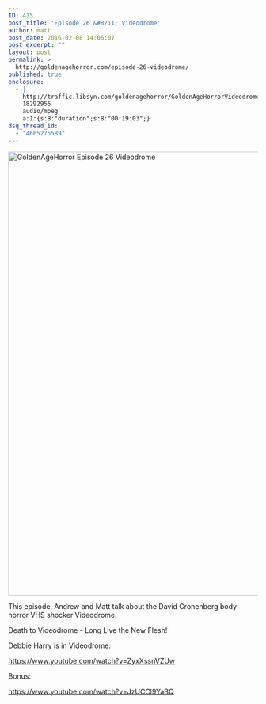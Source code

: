 ```yaml
---
ID: 415
post_title: 'Episode 26 &#8211; Videodrome'
author: matt
post_date: 2016-02-08 14:06:07
post_excerpt: ""
layout: post
permalink: >
  http://goldenagehorror.com/episode-26-videodrome/
published: true
enclosure:
  - |
    http://traffic.libsyn.com/goldenagehorror/GoldenAgeHorrorVideodrome.mp3
    18292955
    audio/mpeg
    a:1:{s:8:"duration";s:8:"00:19:03";}
dsq_thread_id:
  - "4605275589"
---
```

<img class="alignnone size-large wp-image-416" src="http://goldenagehorror.com/wp-content/uploads/2016/02/videodrome_1-773x1024.jpg" alt="GoldenAgeHorror Episode 26 Videodrome" width="676" height="896" />

This episode, Andrew and Matt talk about the David Cronenberg body horror VHS shocker Videodrome.

Death to Videodrome - Long Live the New Flesh!

<!--more-->

Debbie Harry is in Videodrome:

https://www.youtube.com/watch?v=ZyxXssnVZUw

Bonus:

https://www.youtube.com/watch?v=JzUCCl9YaBQ